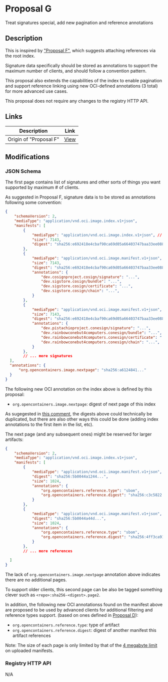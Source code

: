 # Proposal G

Treat signatures special, add new pagination and reference annotations

## Description

This is inspired by ["Proposal F"](https://github.com/opencontainers/wg-reference-types/issues/50#issuecomment-1139100231), which suggests attaching references via the root index.

Signature data specifically should be stored as annotations to support the maximum number of clients, and should follow a convention pattern.

This proposal also extends the capabilities of the index to enable pagination and support
reference linking using new OCI-defined annotations (3 total) for more advanced use cases.

This proposal does not require any changes to the registry HTTP API.

## Links

| Description              | Link                                                           |
| ----------------------- | --------------------------------------------------------------- |
| Origin of "Proposal F"  | [View](https://github.com/opencontainers/wg-reference-types/issues/50#issuecomment-1139100231) |

## Modifications

### JSON Schema

The first page contains list of signatures and other sorts of things
you want supported by maximum # of clients.

As suggested in Proposal F, signature data is to be stored as annotations following some convention:

```json
{
    "schemaVersion": 2,
    "mediaType": "application/vnd.oci.image.index.v1+json",
    "manifests": [
        {
            "mediaType": "application/vnd.oci.image.index.v1+json", // Unsigned index
            "size": 7143,
            "digest": "sha256:e692418e4cbaf90ca69d05a66403747baa33ee08806650b51fab815ad7fc331f"
        },
        {
            "mediaType": "application/vnd.oci.image.manifest.v1+json", // Signature 1
            "size": 7143,
            "digest": "sha256:e692418e4cbaf90ca69d05a66403747baa33ee08806650b51fab815ad7fc331f",
            "annotations": {
                "dev.cosignproject.cosign/signature": "...",
                "dev.sigstore.cosign/bundle": "...",
                "dev.sigstore.cosign/certificate": "...",
                "dev.sigstore.cosign/chain": "...",
            }
        },
        {
            "mediaType": "application/vnd.oci.image.manifest.v1+json", // Signature 2
            "size": 7143,
            "digest": "sha256:e692418e4cbaf90ca69d05a66403747baa33ee08806650b51fab815ad7fc331f",
            "annotations": {
                "dev.pistachioproject.conesign/signature": "...",
                "dev.rainbowconebut4computers.conesign/bundle": "...",
                "dev.rainbowconebut4computers.conesign/certificate": "...",
                "dev.rainbowconebut4computers.conesign/chain": "...",
            }
        },
        // ... more signatures
  ],
  "annotations": {
      "org.opencontainers.image.nextpage": "sha256:a6124841..."
  }
}
```

The following new OCI annotation on the index above is defined by this proposal:

- `org.opencontainers.image.nextpage`: digest of next page of this index

As sugegested in [this comment](https://github.com/opencontainers/wg-reference-types/issues/50#issuecomment-1143664805), the digests above could technically be duplicated, but there are also other ways this could be done (adding index annotations to the first item in the list, etc).

The next page (and any subsequent ones) might be reserved for larger artifacts:

```json
{
    "schemaVersion": 2,
    "mediaType": "application/vnd.oci.image.index.v1+json",
    "manifests": [
        {
            "mediaType": "application/vnd.oci.image.manifest.v1+json", // arm64 SBOM
            "digest": "sha256:5b0044a1244...",
            "size": 1024,
            "annotations": {
                "org.opencontainers.reference.type": "sbom",
                "org.opencontainers.reference.digest": "sha256:c3c5822....."
            }
        },
        {
            "mediaType": "application/vnd.oci.image.manifest.v1+json", // amd64 SBOM
            "digest": "sha256:5b0044a44d...",
            "size": 1024,
            "annotations": {
                "org.opencontainers.reference.type": "sbom",
                "org.opencontainers.reference.digest": "sha256:4ff3ca912....."
            }
        },
        // ... more references

  ]
}
```

The lack of `org.opencontainers.image.nextpage` annotation above
indicates there are no additional pages.

To support older clients, this second page can be also be tagged
something clever such as `<repo>:sha256-<digest>.page2`.

In addition, the following new OCI annotationss found on the manifest above are
proposed to be used by advanced clients for additional filtering and reference types support.
(based on ones defined in [Proposal D](https://github.com/opencontainers/wg-reference-types/blob/main/docs/proposals/PROPOSAL_D.md#json-schema)):

- `org.opencontainers.reference.type`: type of artifact
- `org.opencontainers.reference.digest`: digest of another manifest this artifact references

Note: The size of each page is only limited by that of the [4 megabyte limit](https://github.com/opencontainers/distribution-spec/blob/main/spec.md#pushing-manifests) on uploaded manifests.

### Registry HTTP API

N/A
